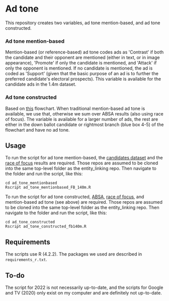 # Ad tone
This repository creates two variables, ad tone mention-based, and ad tone constructed.

### Ad tone mention-based
Mention-based (or reference-based) ad tone codes ads as 'Contrast' if both the candidate and their opponent are mentioned (either in text, or in image appearance), 'Promote' if only the candidate is mentioned, and 'Attack' if only the opponent is mentioned. If no candidate is mentioned, the ad is coded as 'Support' (given that the basic purpose of an ad is to further the preferred candidate's electoral prospects). This variable is available for the candidate ads in the 1.4m dataset. 

### Ad tone constructed
Based on [this](https://docs.google.com/presentation/d/11E9kX1oVYfMooTdD1GAJfwJtdPIQpYB3lJ7i5e83ZEw/edit#slide=id.g1062def0ba3_0_0) flowchart. When traditional mention-based ad tone is available, we use that, otherwise we sum over ABSA results (also using race of focus). The variable is available for a larger number of ads, the rest are either in the down ballot candidate or rightmost branch (blue box 4-5) of the flowchart and have no ad tone.

## Usage
To run the script for ad tone mention-based, the [candidates dataset](https://github.com/Wesleyan-Media-Project/datasets) and the [race of focus](https://github.com/Wesleyan-Media-Project/race_of_focus) results are required. Those repos are assumed to be cloned into the same top-level folder as the entity_linking repo. Then navigate to the folder and run the script, like this:
```
cd ad_tone_mentionbased
Rscript ad_tone_mentionbased_FB_140m.R
```

To run the script for ad tone constructed, [ABSA](https://github.com/Wesleyan-Media-Project/ABSA), [race of focus](https://github.com/Wesleyan-Media-Project/race_of_focus), and mention-based ad tone (see above) are required. Those repos are assumed to be cloned into the same top-level folder as the entity_linking repo. Then navigate to the folder and run the script, like this:

```
cd ad_tone_constructed
Rscript ad_tone_constructed_fb140m.R
```

## Requirements
The scripts use R (4.2.2). The packages we used are described in `requirements_r.txt`.

## To-do
The script for 2022 is not necessarily up-to-date, and the scripts for Google and TV (2020) only exist on my computer and are definitely not up-to-date.
